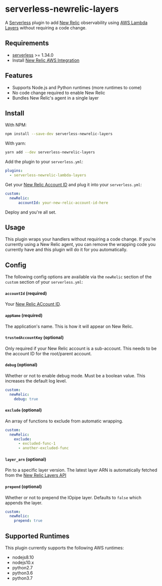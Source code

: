 # serverless-newrelic-layers

A [Serverless](https://serverless.com) plugin to add [New Relic](https://www.newrelic.com)
observability using [AWS Lambda Layers](https://docs.aws.amazon.com/lambda/latest/dg/configuration-layers.html) without requiring a code change.

## Requirements

* [serverless](https://github.com/serverless/serverless) >= 1.34.0
* Install [New Relic AWS Integration](https://docs.newrelic.com/docs/serverless-function-monitoring/aws-lambda-monitoring/get-started/enable-new-relic-monitoring-aws-lambda#enable-process)

## Features

* Supports Node.js and Python runtimes (more runtimes to come)
* No code change required to enable New Relic
* Bundles New Relic's agent in a single layer

## Install

With NPM:

```bash
npm install --save-dev serverless-newrelic-layers
```

With yarn:

```bash
yarn add --dev serverless-newrelic-layers
```

Add the plugin to your `serverless.yml`:

```yaml
plugins:
  - serverless-newrelic-lambda-layers
```

Get your [New Relic Account ID](https://docs.newrelic.com/docs/accounts/install-new-relic/account-setup/account-id) and plug it into your `serverless.yml`:

```yaml
custom:
  newRelic:
      accountId: your-new-relic-account-id-here
```

Deploy and you're all set.

## Usage

This plugin wraps your handlers without requiring a code change. If you're currently
using a New Relic agent, you can remove the wrapping code you currently have and this plugin will
do it for you automatically.

## Config

The following config options are available via the `newRelic` section of the `custom` section of your `serverless.yml`:

#### `accountId` (required)

Your [New Relic ACcount ID](https://docs.newrelic.com/docs/accounts/install-new-relic/account-setup/account-id).

#### `appName` (required)

The application's name. This is how it will appear on New Relic.

#### `trustedAccountKey` (optional)

Only required if your New Relic account is a sub-account. This needs to be the account ID for the root/parent account.

#### `debug` (optional)

Whether or not to enable debug mode. Must be a boolean value. This increases the default
log level.

```yaml
custom:
  newRelic:
    debug: true
```

#### `exclude` (optional)

An array of functions to exclude from automatic wrapping.

```yaml
custom:
  newRelic:
    exclude:
      - excluded-func-1
      - another-excluded-func
```

#### `layer_arn` (optional)

Pin to a specific layer version. The latest layer ARN is automatically fetched from the [New Relic Layers API](https://nrlayers.iopipe.com)

#### `prepend` (optional)

Whether or not to prepend the IOpipe layer. Defaults to `false` which appends the layer.

```yaml
custom:
  newRelic:
    prepend: true
```


## Supported Runtimes

This plugin currently supports the following AWS runtimes:

* nodejs8.10
* nodejs10.x
* python2.7
* python3.6
* python3.7
